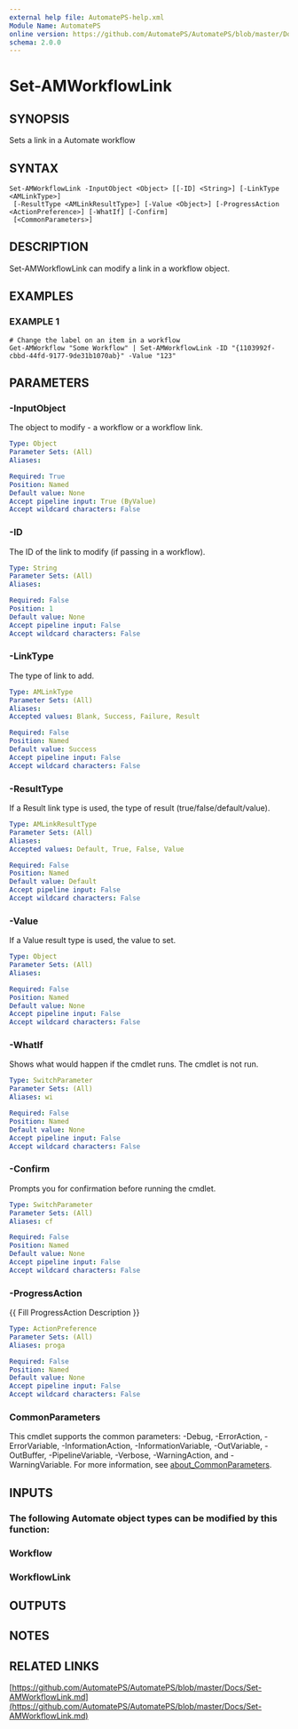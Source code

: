 ```yaml
---
external help file: AutomatePS-help.xml
Module Name: AutomatePS
online version: https://github.com/AutomatePS/AutomatePS/blob/master/Docs/Set-AMWorkflowLink.md
schema: 2.0.0
---
```


# Set-AMWorkflowLink

## SYNOPSIS
Sets a link in a Automate workflow

## SYNTAX

```
Set-AMWorkflowLink -InputObject <Object> [[-ID] <String>] [-LinkType <AMLinkType>]
 [-ResultType <AMLinkResultType>] [-Value <Object>] [-ProgressAction <ActionPreference>] [-WhatIf] [-Confirm]
 [<CommonParameters>]
```

## DESCRIPTION
Set-AMWorkflowLink can modify a link in a workflow object.

## EXAMPLES

### EXAMPLE 1
```
# Change the label on an item in a workflow
Get-AMWorkflow "Some Workflow" | Set-AMWorkflowLink -ID "{1103992f-cbbd-44fd-9177-9de31b1070ab}" -Value "123"
```

## PARAMETERS

### -InputObject
The object to modify - a workflow or a workflow link.

```yaml
Type: Object
Parameter Sets: (All)
Aliases:

Required: True
Position: Named
Default value: None
Accept pipeline input: True (ByValue)
Accept wildcard characters: False
```

### -ID
The ID of the link to modify (if passing in a workflow).

```yaml
Type: String
Parameter Sets: (All)
Aliases:

Required: False
Position: 1
Default value: None
Accept pipeline input: False
Accept wildcard characters: False
```

### -LinkType
The type of link to add.

```yaml
Type: AMLinkType
Parameter Sets: (All)
Aliases:
Accepted values: Blank, Success, Failure, Result

Required: False
Position: Named
Default value: Success
Accept pipeline input: False
Accept wildcard characters: False
```

### -ResultType
If a Result link type is used, the type of result (true/false/default/value).

```yaml
Type: AMLinkResultType
Parameter Sets: (All)
Aliases:
Accepted values: Default, True, False, Value

Required: False
Position: Named
Default value: Default
Accept pipeline input: False
Accept wildcard characters: False
```

### -Value
If a Value result type is used, the value to set.

```yaml
Type: Object
Parameter Sets: (All)
Aliases:

Required: False
Position: Named
Default value: None
Accept pipeline input: False
Accept wildcard characters: False
```

### -WhatIf
Shows what would happen if the cmdlet runs.
The cmdlet is not run.

```yaml
Type: SwitchParameter
Parameter Sets: (All)
Aliases: wi

Required: False
Position: Named
Default value: None
Accept pipeline input: False
Accept wildcard characters: False
```

### -Confirm
Prompts you for confirmation before running the cmdlet.

```yaml
Type: SwitchParameter
Parameter Sets: (All)
Aliases: cf

Required: False
Position: Named
Default value: None
Accept pipeline input: False
Accept wildcard characters: False
```

### -ProgressAction
{{ Fill ProgressAction Description }}

```yaml
Type: ActionPreference
Parameter Sets: (All)
Aliases: proga

Required: False
Position: Named
Default value: None
Accept pipeline input: False
Accept wildcard characters: False
```

### CommonParameters
This cmdlet supports the common parameters: -Debug, -ErrorAction, -ErrorVariable, -InformationAction, -InformationVariable, -OutVariable, -OutBuffer, -PipelineVariable, -Verbose, -WarningAction, and -WarningVariable. For more information, see [about_CommonParameters](http://go.microsoft.com/fwlink/?LinkID=113216).

## INPUTS

### The following Automate object types can be modified by this function:
### Workflow
### WorkflowLink
## OUTPUTS

## NOTES

## RELATED LINKS

[https://github.com/AutomatePS/AutomatePS/blob/master/Docs/Set-AMWorkflowLink.md](https://github.com/AutomatePS/AutomatePS/blob/master/Docs/Set-AMWorkflowLink.md)

